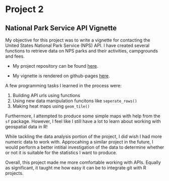 # Project 2

## National Park Service API Vignette

My objective for this project was to write a vignette for contacting the United States National Park Service (NPS) API. I have created several functions to retrieve data on NPS parks and their activities, campgrounds and fees.

- My project repository can be found [here](https://github.com/sarahpagan/558-project2).

- My vignette is rendered on github-pages [here](https://sarahpagan.github.io/558-project2/).

A few programming tasks I learned in the process were:

1. Building API urls using functions
2. Using new data manipulation funcitons like `seperate_rows()`
3. Making heat maps using `geom_tile()`

Furthermore, I attempted to produce some simple maps with help from the `sf` package. However, I feel like I still have a lot to learn about working with geospatial data in R!

While tackling the data analysis portion of the project, I did wish I had more numeric data to work with. Approcahing a similar project in the future, I would perform a better intitial investigation of the data to determine whether or not it is suitable for the statistics I want to produce.

Overall, this project made me more comfortable working with APIs. Equally as significant, it taught me how easy it can be to integrate git with R projects.
